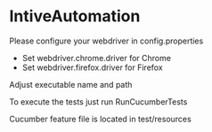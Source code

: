 # IntiveAutomation

Please configure your webdriver in config.properties
* Set webdriver.chrome.driver for Chrome
* Set webdriver.firefox.driver for Firefox

Adjust executable name and path

To execute the tests just run RunCucumberTests

Cucumber feature file is located in test/resources

